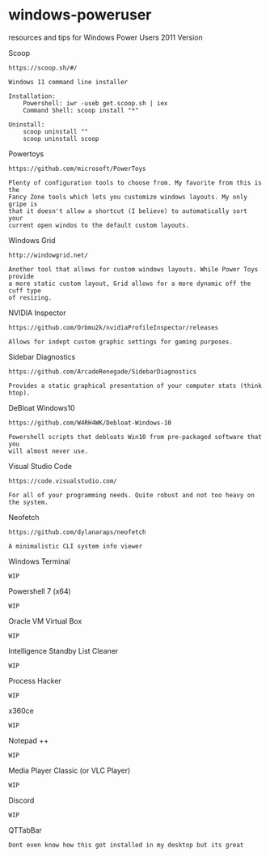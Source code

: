 # windows-poweruser
resources and tips for Windows Power Users
2011 Version


Scoop
    
    https://scoop.sh/#/
    
    Windows 11 command line installer
    
    Installation:
        Powershell: iwr -useb get.scoop.sh | iex
        Command Shell: scoop install "*"
        
    Uninstall:
        scoop uninstall ""
        scoop uninstall scoop

Powertoys

    https://github.com/microsoft/PowerToys
    
    Plenty of configuration tools to choose from. My favorite from this is the
    Fancy Zone tools which lets you customize windows layouts. My only gripe is
    that it doesn't allow a shortcut (I believe) to automatically sort your
    current open windos to the default custom layouts.

Windows Grid

    http://windowgrid.net/
    
    Another tool that allows for custom windows layouts. While Power Toys provide
    a more static custom layout, Grid allows for a more dynamic off the cuff type
    of resizing.
    
NVIDIA Inspector

    https://github.com/Orbmu2k/nvidiaProfileInspector/releases
    
    Allows for indept custom graphic settings for gaming purposes.
    
Sidebar Diagnostics

    https://github.com/ArcadeRenegade/SidebarDiagnostics
    
    Provides a static graphical presentation of your computer stats (think htop).
    
DeBloat Windows10

    https://github.com/W4RH4WK/Debloat-Windows-10
    
    Powershell scripts that debloats Win10 from pre-packaged software that you
    will almost never use.
  
Visual Studio Code

    https://code.visualstudio.com/
    
    For all of your programming needs. Quite robust and not too heavy on the system.

Neofetch

    https://github.com/dylanaraps/neofetch
    
    A minimalistic CLI system info viewer

Windows Terminal

    WIP

Powershell 7 (x64)

    WIP

Oracle VM Virtual Box

    WIP
    
Intelligence Standby List Cleaner
    
    WIP

Process Hacker

    WIP
    
x360ce
    
    WIP
    
Notepad ++

    WIP

Media Player Classic (or VLC Player)

    WIP

Discord

    WIP
    
QTTabBar

    Dont even know how this got installed in my desktop but its great
